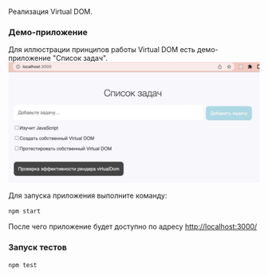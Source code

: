 Реализация Virtual DOM.

### Демо-приложение

Для иллюстрации принципов работы Virtual DOM есть демо-приложение "Список задач".
![](demo.jpg)

Для запуска приложения выполните команду:

```bash
npm start
```

После чего приложение будет доступно по адресу [http://localhost:3000/](http://localhost:3000/)

### Запуск тестов

```bash
npm test
```
